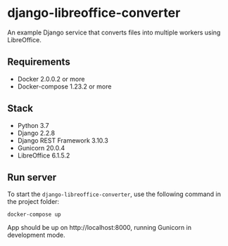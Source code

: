 # django-libreoffice-converter
An example Django service that converts files into multiple workers using LibreOffice.

## Requirements

* Docker 2.0.0.2 or more
* Docker-compose 1.23.2 or more

## Stack

* Python 3.7
* Django 2.2.8
* Django REST Framework 3.10.3
* Gunicorn 20.0.4
* LibreOffice 6.1.5.2

## Run server

To start the `django-libreoffice-converter`, use the following command in the project folder:
```
docker-compose up
```
App should be up on http://localhost:8000, running Gunicorn in development mode.
